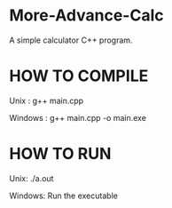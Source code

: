 # More-Advance-Calc
A simple calculator C++ program.

# HOW TO COMPILE
Unix : g++ main.cpp

Windows : g++ main.cpp -o main.exe

# HOW TO RUN
Unix: ./a.out

Windows: Run the executable
